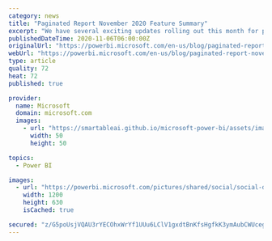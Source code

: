 ```yaml
---
category: news
title: "Paginated Report November 2020 Feature Summary"
excerpt: "We have several exciting updates rolling out this month for paginated reports as we get ready for the launch of the Premium per user public preview.  These updates include new paginated reports samples, in-product parameter updates and more."
publishedDateTime: 2020-11-06T06:00:00Z
originalUrl: "https://powerbi.microsoft.com/en-us/blog/paginated-report-november-2020-feature-summary/"
webUrl: "https://powerbi.microsoft.com/en-us/blog/paginated-report-november-2020-feature-summary/"
type: article
quality: 72
heat: 72
published: true

provider:
  name: Microsoft
  domain: microsoft.com
  images:
    - url: "https://smartableai.github.io/microsoft-power-bi/assets/images/organizations/microsoft.com-50x50.jpg"
      width: 50
      height: 50

topics:
  - Power BI

images:
  - url: "https://powerbi.microsoft.com/pictures/shared/social/social-default-image.png"
    width: 1200
    height: 630
    isCached: true

secured: "z/G5poUsjVQAU3rYECOhxWrYf1UUu6LClV1gxdtBnKfsHgfkK3ymAubCWUcegOo6PB8ABCupgrqO43jF11cYFvRNGQwZseLHQ2pH6Nvxbz3S5mKri3pKq053FuyOAmQnBOEERfVDNBg3NVkY6EwqYPtl+H2ivpbSHX3HTsNySRGRlyRFvhb/kdDkaYxiy8idUPdQ6xDu/nhmUYOG0QUCGiRma64UcbpgymTuvDHSXDdDkQbD63gciCbMxCbjP30GJ19FAbqr+/3jXeXegL4kCpC6eYvjBmFdjQjIfbswvtQXK5DwfGeCB/i/lDh5euNmgIEMvTrO1bwHHBTQ4ptYQ5oHXQkIdpyw0tFHUXuU/lE=;Rtvibmtf/Z8RkGW9H0IIaA=="
---
```


